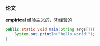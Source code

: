 ### 论文

**empirical** 经验主义的，凭经验的
```java
public static void main(String args[]){
    System.out.println("hello world!");
}
```
